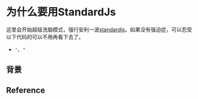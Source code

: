 # 为什么要用StandardJs

这里会开始超级洗脑模式，强行安利一波[standardjs](https://standardjs.com)。如果没有强迫症，可以忍受以下代码的可以不用再看下去了。

- `'`、`"`

## 背景

## Reference

